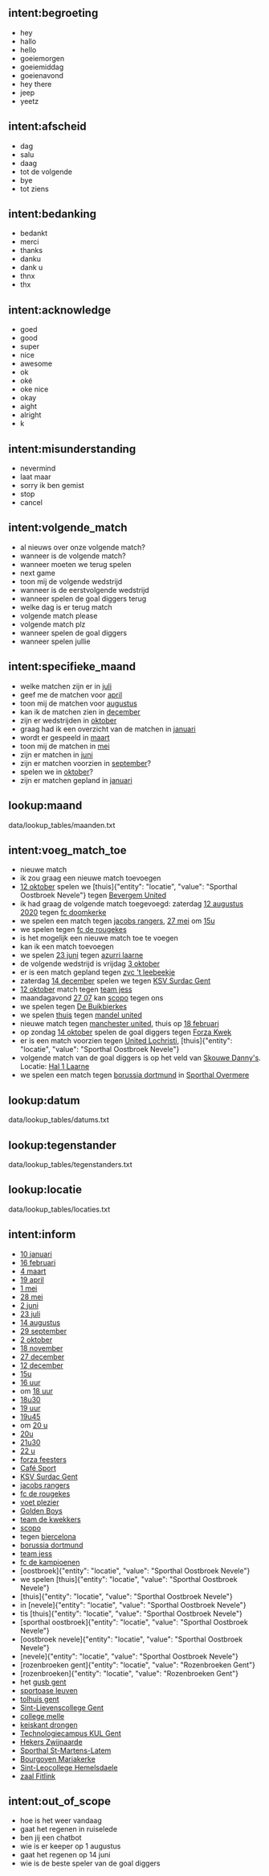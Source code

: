 ## intent:begroeting
- hey
- hallo
- hello
- goeiemorgen
- goeiemiddag
- goeienavond
- hey there
- jeep
- yeetz

## intent:afscheid
- dag
- salu
- daag
- tot de volgende
- bye
- tot ziens

## intent:bedanking
- bedankt
- merci
- thanks
- danku
- dank u
- thnx
- thx

## intent:acknowledge
- goed
- good
- super
- nice
- awesome
- ok
- oké
- oke nice
- okay
- aight
- alright
- k

## intent:misunderstanding
- nevermind
- laat maar
- sorry ik ben gemist
- stop
- cancel

## intent:volgende_match
- al nieuws over onze volgende match?
- wanneer is de volgende match?
- wanneer moeten we terug spelen
- next game
- toon mij de volgende wedstrijd
- wanneer is de eerstvolgende wedstrijd
- wanneer spelen de goal diggers terug
- welke dag is er terug match
- volgende match please
- volgende match plz
- wanneer spelen de goal diggers
- wanneer spelen jullie

## intent:specifieke_maand
- welke matchen zijn er in [juli](maand)
- geef me de matchen voor [april](maand)
- toon mij de matchen voor [augustus](maand)
- kan ik de matchen zien in [december](maand)
- zijn er wedstrijden in [oktober](maand)
- graag had ik een overzicht van de matchen in [januari](maand)
- wordt er gespeeld in [maart](maand)
- toon mij de matchen in [mei](maand)
- zijn er matchen in [juni](maand)
- zijn er matchen voorzien in [september](maand)?
- spelen we in [oktober](maand)?
- zijn er matchen gepland in [januari](maand)

## lookup:maand
data/lookup_tables/maanden.txt

## intent:voeg_match_toe
- nieuwe match
- ik zou graag een nieuwe match toevoegen
- [12 oktober](datum) spelen we [thuis]{"entity": "locatie", "value": "Sporthal Oostbroek Nevele"} tegen [Bevergem United](tegenstander)
- ik had graag de volgende match toegevoegd: zaterdag [12 augustus 2020](datum) tegen [fc doomkerke](tegenstander) 
- we spelen een match tegen [jacobs rangers](tegenstander), [27 mei](datum) om [15u](uur)
- we spelen tegen [fc de rougekes](tegenstander)
- is het mogelijk een nieuwe match toe te voegen
- kan ik een match toevoegen
- we spelen [23 juni](datum) tegen [azurri laarne](tegenstander)
- de volgende wedstrijd is vrijdag [3 oktober](datum)
- er is een match gepland tegen [zvc 't leebeekje](tegenstander)
- zaterdag [14 december](datum) spelen we tegen [KSV Surdac Gent](tegenstander)
- [12 oktober](datum) match tegen [team jess](tegenstander)
- maandagavond [27 07](datum) kan [scopo](tegenstander) tegen ons
- we spelen tegen [De Buikbierkes](tegenstander)
- we spelen [thuis](locatie) tegen [mandel united](tegenstander)
- nieuwe match tegen [manchester united](tegenstander), thuis op [18 februari](datum)
- op zondag [14 oktober](datum) spelen de goal diggers tegen [Forza Kwek](tegenstander)
- er is een match voorzien tegen [United Lochristi](tegenstander), [thuis]{"entity": "locatie", "value": "Sporthal Oostbroek Nevele"}
- volgende match van de goal diggers is op het veld van [Skouwe Danny's](tegenstander). Locatie: [Hal 1 Laarne](locatie)
- we spelen een match tegen [borussia dortmund](tegenstander) in [Sporthal Overmere](locatie)

## lookup:datum
data/lookup_tables/datums.txt

## lookup:tegenstander
data/lookup_tables/tegenstanders.txt

## lookup:locatie
data/lookup_tables/locaties.txt

## intent:inform
- [10 januari](datum)
- [16 februari](datum)
- [4 maart](datum)
- [19 april](datum)
- [1 mei](datum)
- [28 mei](datum)
- [2 juni](datum)
- [23 juli](datum)
- [14 augustus](datum)
- [29 september](datum)
- [2 oktober](datum)
- [18 november](datum)
- [27 december](datum)
- [12 december](datum)
- [15u](uur)
- [16 uur](uur)
- om [18 uur](uur)
- [18u30](uur)
- [19 uur](uur)
- [19u45](uur)
- om [20 u](uur)
- [20u](uur)
- [21u30](uur)
- [22 u](uur)
- [forza feesters](tegenstander)
- [Café Sport](tegenstander)
- [KSV Surdac Gent](tegenstander)
- [jacobs rangers](tegenstander)
- [fc de rougekes](tegenstander)
- [voet plezier](tegenstander)
- [Golden Boys](tegenstander)
- [team de kwekkers](tegenstander)
- [scopo](tegenstander)
- tegen [biercelona](tegenstander)
- [borussia dortmund](tegenstander)
- [team jess](tegenstander)
- [fc de kampioenen](tegenstander)
- [oostbroek]{"entity": "locatie", "value": "Sporthal Oostbroek Nevele"}
- we spelen [thuis]{"entity": "locatie", "value": "Sporthal Oostbroek Nevele"}
- [thuis]{"entity": "locatie", "value": "Sporthal Oostbroek Nevele"}
- in [nevele]{"entity": "locatie", "value": "Sporthal Oostbroek Nevele"}
- tis [thuis]{"entity": "locatie", "value": "Sporthal Oostbroek Nevele"}
- [sporthal oostbroek]{"entity": "locatie", "value": "Sporthal Oostbroek Nevele"}
- [oostbroek nevele]{"entity": "locatie", "value": "Sporthal Oostbroek Nevele"}
- [nevele]{"entity": "locatie", "value": "Sporthal Oostbroek Nevele"}
- [rozenbroeken gent]{"entity": "locatie", "value": "Rozenbroeken Gent"}
- [rozenbroeken]{"entity": "locatie", "value": "Rozenbroeken Gent"}
- het [gusb gent](locatie)
- [sportoase leuven](locatie)
- [tolhuis gent](locatie)
- [Sint-Lievenscollege Gent](locatie)
- [college melle](locatie)
- [keiskant drongen](locatie)
- [Technologiecampus KUL Gent](locatie)
- [Hekers Zwijnaarde](locatie)
- [Sporthal St-Martens-Latem](locatie)
- [Bourgoyen Mariakerke](locatie)
- [Sint-Leocollege Hemelsdaele](locatie)
- [zaal Fitlink](locatie)

## intent:out_of_scope
- hoe is het weer vandaag
- gaat het regenen in ruiselede
- ben jij een chatbot
- wie is er keeper op 1 augustus
- gaat het regenen op 14 juni
- wie is de beste speler van de goal diggers





